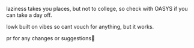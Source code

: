 laziness takes you places, but not to college, so check with OASYS if you can take a day off.

lowk built on vibes so cant vouch for anything, but it works.

pr for any changes or suggestions🙏
